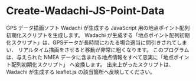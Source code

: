 # Create-Wadachi-JS-Point-Data
GPS データ描画ソフト Wadachi が生成する JavaScript 用の地点ポイント配列初期化スクリプトを生成します。
Wadachi が生成する「地点ポイント配列初期化スクリプト」は、GPSデータが長時間にわたる場合適当に間引きされてしまい、
リアルタイム描画をさせると移動が非常に粗くなります。
このプログラムは、与えられた NMEA データに含まれる地点情報をすべて忠実に「地点ポイント配列初期化スクリプト」
へ変換します。
出来上がったスクリプトは、Wadachi が生成する leaflet.js の該当箇所へ反映してください。
